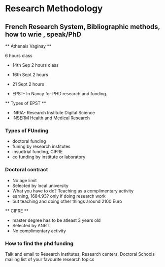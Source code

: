 # Research Methodology #
## French Research System, Bibliographic methods, how to wrie , speak/PhD ##

** Athenais Vaginay **


6 hours class

- 14th Sep
  2 hours class

- 16th Sept 2 hours

- 21 Sept 2 hours


- EPST- In Nancy for PHD research and funding.

** Types of EPST **
- INRIA- Research Institute
	Digital Science
- INSERM
  	Health and Medical Research


### Types of FUnding ##

- doctoral funding
- funing by research institutes
- insudtrial funding, CIFRE
- co funding by institute or laboratory


### Doctoral contract ##

- No age limit
- Selected by local university
- What you have to do? Teaching as a complimentary activity
- earning, 1684.93? only if doing research work
- but teaching and doing other things around 2100 Euro

** CIFRE **

- master degree has to be atleast 3 years old
- Selected by ANRT: 
- No complimentary activity

### How to find the phd funding ###

Talk and email to Research Institutes, Research centers, Doctoral Schools
mailing list of your favourite research topics


